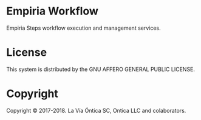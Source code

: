 ﻿# Empiria Workflow

  Empiria Steps workflow execution and management services.

# License

  This system is distributed by the GNU AFFERO GENERAL PUBLIC LICENSE.

# Copyright

  Copyright © 2017-2018. La Vía Óntica SC, Ontica LLC and colaborators.
